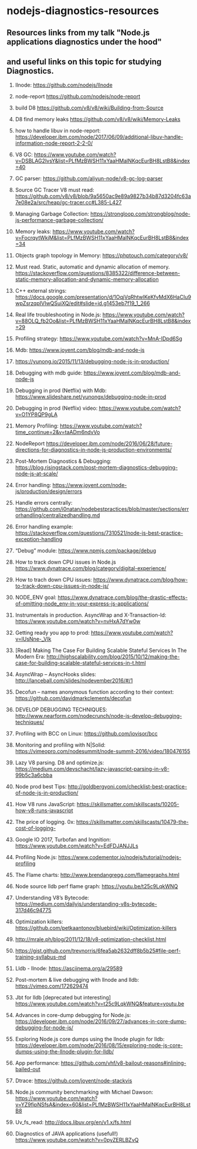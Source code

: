 
# nodejs-diagnostics-resources
## Resources links from my talk "Node.js applications diagnostics under the hood"
## and useful links on this topic for studying Diagnostics.


1. llnode: https://github.com/nodejs/llnode 

2. node-report https://github.com/nodejs/node-report 

3. build D8 https://github.com/v8/v8/wiki/Building-from-Source 

4. D8 find memory leaks https://github.com/v8/v8/wiki/Memory-Leaks

5. how to handle libuv in node-report: https://developer.ibm.com/node/2017/06/09/additional-libuv-handle-information-node-report-2-2-0/
6. V8 GC: https://www.youtube.com/watch?v=DSBLAG2IvsY&list=PLfMzBWSH11xYaaHMalNKqcEurBH8LstB8&index=40

7. GC parser: https://github.com/aliyun-node/v8-gc-log-parser

8. Source GC Tracer V8 must read: https://github.com/v8/v8/blob/9a5650ac9e89a9827b34b87d3204fc63a7e08e2a/src/heap/gc-tracer.cc#L385-L427

9. Managing Garbage Collection: https://strongloop.com/strongblog/node-js-performance-garbage-collection/

10. Memory leaks: https://www.youtube.com/watch?v=FocrqytWkjM&list=PLfMzBWSH11xYaaHMalNKqcEurBH8LstB8&index=34

11. Objects graph topology in Memory: https://phptouch.com/category/v8/

12. Must read. Static, automatic and dynamic allocation of memory. https://stackoverflow.com/questions/8385322/difference-between-static-memory-allocation-and-dynamic-memory-allocation 

13. C++ external strings:  https://docs.google.com/presentation/d/1OqjVqRhtwlKeKfvMdX6HaCIu9wpZsrzqpIVIwQSuiXQ/edit#slide=id.g1453eb7f19_1_266

14. Real life troubleshooting in Node.js: 
https://www.youtube.com/watch?v=88OLQ_fb2Oo&list=PLfMzBWSH11xYaaHMalNKqcEurBH8LstB8&index=29

15. Profiling strategy: https://www.youtube.com/watch?v=MnA-IDpd6Sg

16. Mdb: https://www.joyent.com/blog/mdb-and-node-js

17. https://yunong.io/2015/11/13/debugging-node-js-in-production/

18. Debugging with mdb guide: https://www.joyent.com/blog/mdb-and-node-js

19. Debugging in prod (Netflix) with Mdb: https://www.slideshare.net/yunongx/debugging-node-in-prod

20. Debugging in prod (Netflix) video: https://www.youtube.com/watch?v=O1YP8QP9gLA

21. Memory Profiling: https://www.youtube.com/watch?time_continue=2&v=taADm6ndvVo

22. NodeReport https://developer.ibm.com/node/2016/06/28/future-directions-for-diagnostics-in-node-js-production-environments/

23. Post-Mortem Diagnostics & Debugging: https://blog.risingstack.com/post-mortem-diagnostics-debugging-node-js-at-scale/

24. Error handling: https://www.joyent.com/node-js/production/design/errors

25. Handle errors centrally: https://github.com/i0natan/nodebestpractices/blob/master/sections/errorhandling/centralizedhandling.md

26. Error handling example: https://stackoverflow.com/questions/7310521/node-js-best-practice-exception-handling

27. “Debug” module: https://www.npmjs.com/package/debug

28. How to track down CPU issues in Node.js https://www.dynatrace.com/blog/category/digital-experience/

29. How to trach down CPU issues: https://www.dynatrace.com/blog/how-to-track-down-cpu-issues-in-node-js/

30. NODE_ENV goal: https://www.dynatrace.com/blog/the-drastic-effects-of-omitting-node_env-in-your-express-js-applications/

31. Instrumentals in production. AsyncWrap and X-Transaction-Id: https://www.youtube.com/watch?v=nvHxA7dYw0w

32. Getting ready you app to prod: https://www.youtube.com/watch?v=lUsNne-_VIk

33. [Read] Making The Case For Building Scalable Stateful Services In The Modern Era: http://highscalability.com/blog/2015/10/12/making-the-case-for-building-scalable-stateful-services-in-t.html

34. AsyncWrap – AsyncHooks slides: http://lanceball.com/slides/nodevember2016/#/1

35. Decofun – names anonymous function according to their context: https://github.com/davidmarkclements/decofun

36. DEVELOP DEBUGGING TECHNIQUES: http://www.nearform.com/nodecrunch/node-js-develop-debugging-techniques/

37. Profiling with BCC on Linux: https://github.com/iovisor/bcc

38. Monitoring and profiling with N|Solid: https://vimeopro.com/nodesummit/node-summit-2016/video/180476155

39. Lazy V8 parsing. D8 and optimize.js: https://medium.com/devschacht/lazy-javascript-parsing-in-v8-99b5c3a6cbba

40. Node prod best Tips: http://goldbergyoni.com/checklist-best-practice-of-node-js-in-production/

41. How V8 runs JavaScript: https://skillsmatter.com/skillscasts/10205-how-v8-runs-javascript

42. The price of logging. 0x: https://skillsmatter.com/skillscasts/10479-the-cost-of-logging-

43. Google IO 2017, Turbofan and Ingnition: https://www.youtube.com/watch?v=EdFDJANJJLs

44. Profiling Node.js: https://www.codementor.io/nodejs/tutorial/nodejs-profiling

45. The Flame charts: http://www.brendangregg.com/flamegraphs.html

46. Node source lldb perf flame graph: https://youtu.be/t25c9LqkWNQ

47. Understanding V8’s Bytecode: https://medium.com/dailyjs/understanding-v8s-bytecode-317d46c94775

48. Optimization killers: https://github.com/petkaantonov/bluebird/wiki/Optimization-killers

49. http://mrale.ph/blog/2011/12/18/v8-optimization-checklist.html

50. https://gist.github.com/trevnorris/6fea5ab2632dff8b5b25#file-perf-training-syllabus-md

51. Lldb - llnode: https://asciinema.org/a/29589

52. Post-mortem & live debugging with llnode and lldb: https://vimeo.com/172629474

53. Jbt for lldb [deprecated but interesting] https://www.youtube.com/watch?v=t25c9LqkWNQ&feature=youtu.be

54. Advances in core-dump debugging for Node.js: https://developer.ibm.com/node/2016/09/27/advances-in-core-dump-debugging-for-node-js/

55. Exploring Node.js core dumps using the llnode plugin for lldb: https://developer.ibm.com/node/2016/08/15/exploring-node-js-core-dumps-using-the-llnode-plugin-for-lldb/

56. App performance: https://github.com/vhf/v8-bailout-reasons#inlining-bailed-out

57. Dtrace: https://github.com/joyent/node-stackvis

58. Node.js community benchmarking with Michael Dawson: https://www.youtube.com/watch?v=YZ9fipNSfsA&index=60&list=PLfMzBWSH11xYaaHMalNKqcEurBH8LstB8

59. Uv_fs_read: http://docs.libuv.org/en/v1.x/fs.html

74. Diagnostics of JAVA applications (usefull!) https://www.youtube.com/watch?v=0pyZERLBZvQ

